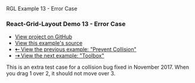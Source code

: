    RGL Example 13 - Error Case

### React-Grid-Layout Demo 13 - Error Case

*   [View project on GitHub](https://github.com/STRML/react-grid-layout)
*   [View this example's source](https://github.com/STRML/react-grid-layout/blob/master/test/examples/13-error-case.jsx)
*   [**⇠** View the previous example: "Prevent Collision"](12-prevent-collision.html)
*   [**⇢** View the next example: "Toolbox"](14-toolbox.html)

This is an extra test case for a collision bug fixed in November 2017. When you drag 1 over 2, it should not move over 3.
